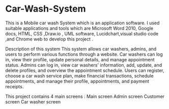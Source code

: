 # Car-Wash-System
This is a Mobile car wash System which is an application software. 
I used suitable applications and tools which are Microsoft Word 2010, Google docs, HTML, CSS ,Draw.io , UML software, Lucidchart,visual studio code ,and Chrome web to develop this project .

Description of this system
This system allows car washers, admins, and users to perform various functions through a website. Car washers can log in, view their profile, update personal details, and manage appointment status. Admins can log in, view car washers' information, add, update, and delete profiles, and overview the appointment schedule. Users can register, choose a car wash service plan, make financial transactions, schedule appointments, and manage their profile, appointments, and payment receipts.

This project contains 4 main screens :
Main screen
Admin screen
Customer screen
Car washer screen 

